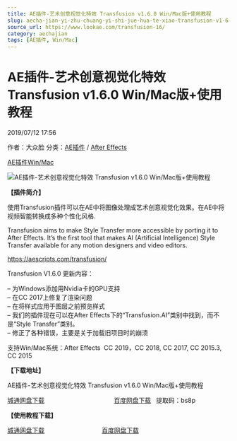 ```yaml
---
title: AE插件-艺术创意视觉化特效 Transfusion v1.6.0 Win/Mac版+使用教程
slug: aecha-jian-yi-zhu-chuang-yi-shi-jue-hua-te-xiao-transfusion-v1-6-0-win-macban-shi-yong-jiao-cheng
source_url: https://www.lookae.com/transfusion-16/
category: aechajian
tags: [AE插件, Win/Mac]
---
```

# AE插件-艺术创意视觉化特效 Transfusion v1.6.0 Win/Mac版+使用教程

2019/07/12 17:56

作者：大众脸
分类：[AE插件](https://www.lookae.com/after-effects/aechajian/) / [After Effects](https://www.lookae.com/after-effects/)

[AE插件](https://www.lookae.com/tag/ae%e6%8f%92%e4%bb%b6/)[Win/Mac](https://www.lookae.com/tag/winmac/)

![AE插件-艺术创意视觉化特效 Transfusion v1.6.0 Win/Mac版+使用教程](https://www.lookae.com/wp-content/uploads/2019/07/Transfusion-AI.jpg "AE插件-艺术创意视觉化特效 Transfusion v1.6.0 Win/Mac版+使用教程-LookAE.com")

[](https://cloud.video.taobao.com//play/u/705956171/p/1/e/6/t/1/50214148755.mp4?_=1")

**【插件简介】**

使用Transfusion插件可以在AE中将图像处理成艺术创意视觉化效果。在AE中将视频智能转换成多种个性化风格.

Transfusion aims to make Style Transfer more accessible by porting it to After Effects. It’s the first tool that makes AI (Artificial Intelligence) Style Transfer available for any motion designers and video editors.

https://aescripts.com/transfusion/

Transfusion V1.6.0 更新内容：

– 为Windows添加用Nvidia卡的GPU支持  
– 在CC 2017上修复了渲染问题  
– 在将样式应用于图层之前预览样式  
– 我们的插件现在可以在After Effects下的“Transfusion.AI”类别中找到，而不是“Style Transfer”类别。  
– 修正了各种错误，主要是关于加载旧项目时的崩溃

支持Win/Mac系统：After Effects  CC 2019，CC 2018, CC 2017, CC 2015.3, CC 2015

**【下载地址】**

AE插件-艺术创意视觉化特效 Transfusion v1.6.0 Win/Mac版+使用教程

[城通网盘下载](https://lookae.ctfile.com/fs/680462-387316674)                                        [百度网盘下载](https://pan.baidu.com/s/1gF8Gl7ac6JvhluPEtD3Plw)   提取码：bs8p

**【使用教程下载】**

[城通网盘下载](https://lookae.ctfile.com/fs/680462-324376666)                                 [百度网盘下载](https://pan.baidu.com/s/1eFeFwR7hmBu9sCbUDyS30w)
